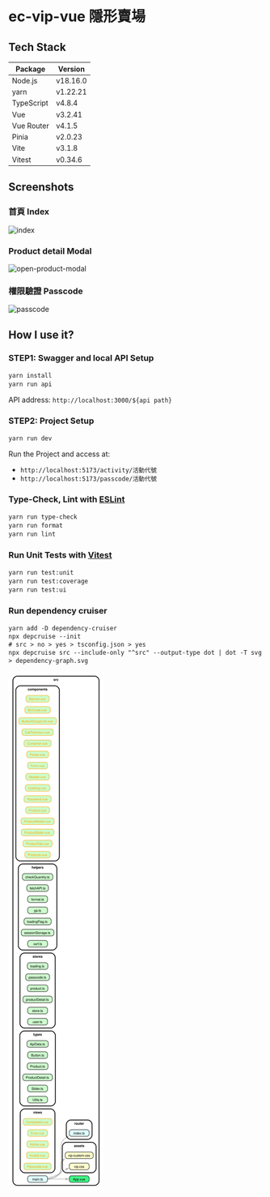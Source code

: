# ec-vip-vue 隱形賣場

## Tech Stack

| **Package** | **Version** |
| ----------- | ----------- |
| Node.js     | v18.16.0    |
| yarn        | v1.22.21    |
| TypeScript  | v4.8.4      |
| Vue         | v3.2.41     |
| Vue Router  | v4.1.5      |
| Pinia       | v2.0.23     |
| Vite        | v3.1.8      |
| Vitest      | v0.34.6     |

## Screenshots

### 首頁 Index
![index](https://github.com/MollyLin/vue3-vip-mart/assets/7385444/c3257414-4dc1-4313-9775-439661558f20)

### Product detail Modal
![open-product-modal](https://github.com/MollyLin/vue3-vip-mart/assets/7385444/ac8a652a-51fc-4e62-b697-221cd2431ef6)

### 權限驗證 Passcode
![passcode](https://github.com/MollyLin/vue3-vip-mart/assets/7385444/2ec641d9-968f-4bf5-8739-fdf52957f998)


## How I use it?

### STEP1: Swagger and local API Setup

```sh
yarn install
yarn run api
```

API address:
`http://localhost:3000/${api path}`

### STEP2: Project Setup

```sh
yarn run dev
```

Run the Project and access at:

- `http://localhost:5173/activity/活動代號`
- `http://localhost:5173/passcode/活動代號`

### Type-Check, Lint with [ESLint](https://eslint.org/)

```sh
yarn run type-check
yarn run format
yarn run lint
```

### Run Unit Tests with [Vitest](https://vitest.dev/)

```sh
yarn run test:unit
yarn run test:coverage
yarn run test:ui
```

### Run dependency cruiser

```shell
yarn add -D dependency-cruiser
npx depcruise --init
# src > no > yes > tsconfig.json > yes
npx depcruise src --include-only "^src" --output-type dot | dot -T svg > dependency-graph.svg
```

![visualise dependencies SVG](screenshots/dependency-graph.svg)
